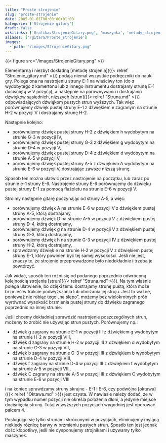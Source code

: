 ```yaml
---
title: "Proste strojenie"
slug: "proste-strojenie"
date: 2005-01-01T00:00:00+01:00
kategorie: ['Strojenie gitary']
draft: false
wikilinks: ['Grafika:StrojenieGitary.png', 'maszynka', 'metody_strojenia', 'oktawa', 'strojnik', 'struna', 'struna']
aliases: ['/gitara/Proste_strojenie']
images:
  - path: "/images/StrojenieGitary.png"
---
```

{{< figure src="/images/StrojenieGitary.png" >}}

Elementarną i niezbyt dokładną [metodę
strojenia]({{< relref "Strojenie_gitary.md" >}}) podają niemal wszystkie
podręczniki do nauki gry. Polega ona na nastrojeniu struny E-1 na
właściwy ton (do *a* wydobytego z kamertonu lub z innego instrumentu
dostrajamy strunę E-1 dociśniętą w V pozycji), a następnie na
porównywaniu i dostrajaniu dźwięków sąsiednich, niższych
[strun]({{< relref "Struna.md" >}}) odpowiadających dźwiękom pustych strun
wyższych. Tak więc porównujemy dźwięk pustej struny E-1 z dźwiękiem e
zagranym na strunie H-2 w pozycji V i dostrajamy strunę H-2.

Następnie kolejno:

  - porównujemy dźwięk pustej struny H-2 z dźwiękiem h wydobytym na
    strunie G-3 w pozycji IV,
  - porównujemy dźwięk pustej struny G-3 z dźwiękiem g wydobytym na
    strunie D-4 w pozycji V,
  - porównujemy dźwięk pustej struny D-4 z dźwiękiem d wydobytym na
    strunie A-5 w pozycji V,
  - porównujemy dźwięk pustej struny A-5 z dźwiękiem A wydobytym na
    strunie E-6 w pozycji V, dostrajając zawsze niższą strunę.

Sposób ten można ułatwić przez nastrojenie na początku, lub zaraz po
strunie e-1 struny E-6. Nastrojenie struny E-6 porównujemy do dźwięku
pustej struny E-1 za pomocą flażoletu na strunie E-6 w pozycji V.

Stroimy następnie gitarę poczynając od struny A-5, a więc:

  - porównujemy dźwięk A na strunie E-6 w pozycji V z dźwiękiem pustej
    struny A-5, którą dostrajamy,
  - porównujemy dźwięk D na strunie A-5 w pozycji V z dźwiękiem pustej
    struny D-4, którą dostrajamy,
  - porównujemy dźwięk g na strunie D-4 w pozycji V z dźwiękiem pustej
    struny G-3, którą dostrajamy,
  - porównujemy dźwięk h na strunie G-3 w pozycji IV z dźwiękiem pustej
    struny H-2, którą dostrajamy,
  - sprawdzamy dźwięk e na strunie H-2 w pozycji V z dźwiękiem pustej
    struny E-1, który powinien być tej samej wysokości. Jeśli nie jest,
    znaczy to, że strojenie przeprowadzone było niedokładnie i trzeba je
    powtórzyć.

Jak widać, sposób ten różni się od podanego poprzednio odwróconą
kolejnością strojenia [strun]({{< relref "Struna.md" >}}). Na tym właśnie polega
ułatwienie, bo dzięki temu dostrajamy strunę pustą, która może brzmieć w
trakcie podwyższania lub obniżania jej stroju. Jest to ważne, ponieważ
nie robiąc tego „na ślepo", możemy bez wielokrotnych prób wyrównać
wysokość brzmienia pustej struny do dźwięku zagranego poprzednio na
innej strunie.

Jeśli chcemy dokładniej sprawdzić nastrojenie poszczególnych strun,
możemy to zrobić nie używając strun pustych. Porównujemy np.:

  - dźwięk g zagrany na strunie E-1 w pozycji III z dźwiękiem g
    wydobytym na strunie H-2 w pozycji VIII,
  - dźwięk d zagrany na strunie H-2 w pozycji III z dźwiękiem d
    wydobytym na strunie G-3 w pozycji VII,
  - dźwięk b zagrany na strunie G-3 w pozycji III z dźwiękiem b
    wydobytym na strunie D-4 w pozycji VIII,
  - dźwięk f zagrany na strunie D-4 w pozycji III z dźwiękiem f
    wydobytym na strunie A-5 w pozycji VIII,
  - dźwięk C zagrany na strunie A-5 w pozycji III z dźwiękiem C
    wydobytym na strunie E-6 w pozycji VIII

i na koniec sprawdzamy struny skrajne - E-1 i E-6, czy podwójna
[oktawa]({{< relref "Oktawa.md" >}}) jest czysta. W nawiasie należy dodać, że w
tym wypadku numer pozycji nie określa położenia dłoni, a jedynie miejsce
dociśnięcia struny. Tutaj w wyższych pozycjach wygodniej jest operować
palcem 4.

Posługując się tylko strunami skróconymi w pozycjach, eliminujemy mylącą
niekiedy różnicę barwy w brzmieniu pustych strun. Sposób ten jest jednak
dość kłopotliwy, jeśli nie dysponujemy
strojnikami<!-- link nie odnosił się do niczego: 'Proste strojenie' ('content/książka/Proste_strojenie.md') links to 'strojnik' ('content/książka/strojnik.md') and that does not exist --> i używamy tylko
maszynek<!-- link nie odnosił się do niczego: 'Proste strojenie' ('content/książka/Proste_strojenie.md') links to 'maszynka' ('content/książka/maszynka.md') and that does not exist -->.

